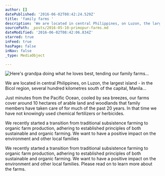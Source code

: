 ```yaml
---
author: []
datePublished: '2016-06-02T08:42:24.529Z'
title: 'family farms '
description: 'We are located in central Philippines, on Luzon, the largest island - in the Bicol region, several hundred kilometres south of the capital, Manila...'
sourcePath: _posts/2016-05-10-primopur-farms.md
dateModified: '2016-06-02T08:42:06.834Z'
starred: true
inFeed: true
hasPage: false
inNav: false
_type: MediaObject

---
```

![Here's grandpa doing what he loves best, tending our family farms... ](https://the-grid-user-content.s3-us-west-2.amazonaws.com/655fbe87-7727-4893-ba03-f33138ac40ba.jpg)

We are located in central Philippines, on Luzon, the largest island - in the Bicol region, several hundred kilometres south of the capital, Manila...

Just minutes from the Pacific Ocean, cooled by sea breezes, our farms cover around 10 hectares of arable land and woodlands that family members have taken care of for much of the past 20 years. In that time we have not knowingly used chemical fertilizers or herbicides.

We recently started a transition from traditional subsistence farming to organic farm production, adhering to established principles of both sustainable and organic farming. We want to have a positive impact on the environment and other local families

We recently started a transition from traditional subsistence farming to organic farm production, adhering to established principles of both sustainable and organic farming. We want to have a positive impact on the environment and other local families. Please read on to learn more about the farms.